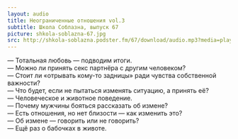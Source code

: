 ```yaml
---
layout: audio
title: Неограниченные отношения vol.3
subtitle: Школа Соблазна, выпуск 67
picture: shkola-soblazna-67.jpg
src: http://shkola-soblazna.podster.fm/67/download/audio.mp3?media=player
---
```

— Тотальная любовь — подводим итоги.  
— Можно ли принять секс партнёра с другим человеком?  
— Стоит ли «отрывать кому-то задницы» ради чувства собственной важности?  
— Что будет, если не пытаться изменять ситуацию, а принять её?  
— Человеческое и животное поведение.  
— Почему мужчины бояться рассказать об измене?  
— Есть отношения, но нет близости — как изменить это?  
— Об измене — говорить или не говорить?  
— Ещё раз о бабочках в животе.